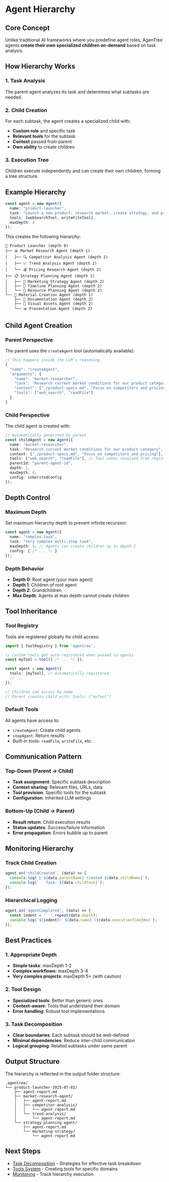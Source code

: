 # Agent Hierarchy

## Core Concept

Unlike traditional AI frameworks where you predefine agent roles, AgenTree agents **create their own specialized children on-demand** based on task analysis.

## How Hierarchy Works

### 1. Task Analysis
The parent agent analyzes its task and determines what subtasks are needed.

### 2. Child Creation
For each subtask, the agent creates a specialized child with:
- **Custom role** and specific task
- **Relevant tools** for the subtask
- **Context** passed from parent
- **Own ability** to create children

### 3. Execution Tree
Children execute independently and can create their own children, forming a tree structure.

## Example Hierarchy

```typescript
const agent = new Agent({
  name: "product-launcher",
  task: "Launch a new product: research market, create strategy, and prepare materials",
  tools: [webSearchTool, writeFileTool],
  maxDepth: 4
});
```

This creates the following hierarchy:

```
🎯 Product Launcher (depth 0)
├── 📊 Market Research Agent (depth 1)
│   ├── 🔍 Competitor Analysis Agent (depth 2)
│   ├── 📈 Trend Analysis Agent (depth 2)
│   └── 💰 Pricing Research Agent (depth 2)
├── 📋 Strategy Planning Agent (depth 1)
│   ├── 🎨 Marketing Strategy Agent (depth 2)
│   ├── 📅 Timeline Planning Agent (depth 2)
│   └── 💼 Resource Planning Agent (depth 2)
└── 📝 Material Creation Agent (depth 1)
    ├── 📄 Documentation Agent (depth 2)
    ├── 🎨 Visual Assets Agent (depth 2)
    └── 📊 Presentation Agent (depth 2)
```

## Child Agent Creation

### Parent Perspective

The parent uses the `createAgent` tool (automatically available):

```typescript
// This happens inside the LLM's reasoning
{
  "name": "createAgent",
  "arguments": {
    "name": "market-researcher",
    "task": "Research current market conditions for our product category",
    "context": ["./product-specs.md", "Focus on competitors and pricing"],
    "tools": ["web_search", "readFile"]
  }
}
```

### Child Perspective

The child agent is created with:

```typescript
// Automatically generated by parent
const childAgent = new Agent({
  name: "market-researcher",
  task: "Research current market conditions for our product category",
  context: ["./product-specs.md", "Focus on competitors and pricing"],
  tools: ["web_search", "readFile"], // Tool names resolved from registry
  parentId: "parent-agent-id",
  depth: 1,
  maxDepth: 4,
  config: inheritedConfig
});
```

## Depth Control

### Maximum Depth

Set maximum hierarchy depth to prevent infinite recursion:

```typescript
const agent = new Agent({
  name: "complex-task",
  task: "Very complex multi-step task",
  maxDepth: 3, // Agents can create children up to depth 2
  config: { /* ... */ }
});
```

### Depth Behavior

- **Depth 0**: Root agent (your main agent)
- **Depth 1**: Children of root agent
- **Depth 2**: Grandchildren
- **Max Depth**: Agents at max depth cannot create children

## Tool Inheritance

### Tool Registry

Tools are registered globally for child access:

```typescript
import { ToolRegistry } from 'agentree';

// Custom tools get auto-registered when passed to agents
const myTool = tool({ /* ... */ });

const agent = new Agent({
  tools: [myTool], // Automatically registered
  // ...
});

// Children can access by name
// Parent creates child with: tools: ["myTool"]
```

### Default Tools

All agents have access to:
- `createAgent`: Create child agents
- `stopAgent`: Return results
- Built-in tools: `readFile`, `writeFile`, etc.

## Communication Pattern

### Top-Down (Parent → Child)

- **Task assignment**: Specific subtask description
- **Context sharing**: Relevant files, URLs, data
- **Tool provision**: Specific tools for the subtask
- **Configuration**: Inherited LLM settings

### Bottom-Up (Child → Parent)

- **Result return**: Child execution results
- **Status updates**: Success/failure information
- **Error propagation**: Errors bubble up to parent

## Monitoring Hierarchy

### Track Child Creation

```typescript
agent.on('childCreated', (data) => {
  console.log(`👶 ${data.parentName} created ${data.childName}`);
  console.log(`   Task: ${data.childTask}`);
});
```

### Hierarchical Logging

```typescript
agent.on('agentCompleted', (data) => {
  const indent = '  '.repeat(data.depth);
  console.log(`${indent}✅ ${data.name} (${data.executionTime}ms)`);
});
```

## Best Practices

### 1. Appropriate Depth

- **Simple tasks**: maxDepth 1-2
- **Complex workflows**: maxDepth 3-4
- **Very complex projects**: maxDepth 5+ (with caution)

### 2. Tool Design

- **Specialized tools**: Better than generic ones
- **Context-aware**: Tools that understand their domain
- **Error handling**: Robust tool implementations

### 3. Task Decomposition

- **Clear boundaries**: Each subtask should be well-defined
- **Minimal dependencies**: Reduce inter-child communication
- **Logical grouping**: Related subtasks under same parent

## Output Structure

The hierarchy is reflected in the output folder structure:

```
.agentree/
└── product-launcher-2025-07-02/
    ├── agent-report.md
    ├── market-research-agent/
    │   ├── agent-report.md
    │   ├── competitor-analysis/
    │   │   └── agent-report.md
    │   └── trend-analysis/
    │       └── agent-report.md
    └── strategy-planning-agent/
        ├── agent-report.md
        └── marketing-strategy/
            └── agent-report.md
```

## Next Steps

- [Task Decomposition](/guide/task-decomposition) - Strategies for effective task breakdown
- [Tools System](/guide/tools-system) - Creating tools for specific domains
- [Monitoring](/guide/event-system) - Track hierarchy execution